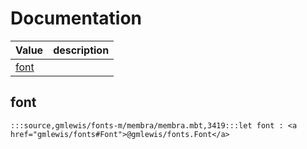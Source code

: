 # Documentation
|Value|description|
|---|---|
|[font](#font)||

## font

```moonbit
:::source,gmlewis/fonts-m/membra/membra.mbt,3419:::let font : <a href="gmlewis/fonts#Font">@gmlewis/fonts.Font</a>
```

